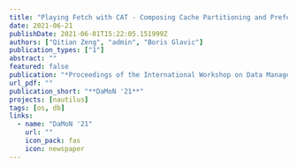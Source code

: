 ```yaml
---
title: "Playing Fetch with CAT - Composing Cache Partitioning and Prefetching for Task-based Query Processing"
date: 2021-06-21
publishDate: 2021-06-01T15:22:05.151999Z
authors: ["Qitian Zeng", "admin", "Boris Glavic"]
publication_types: ["1"]
abstract: ""
featured: false
publication: "*Proceedings of the International Workshop on Data Management on New Hardware (DaMoN '21)*"
url_pdf: ""
publication_short: "**DaMoN '21**"
projects: [nautilus]
tags: [os, db]
links:
  - name: "DaMoN '21"
    url: ""
    icon_pack: fas
    icon: newspaper
---
```


